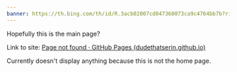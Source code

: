 ```yaml
---
banner: https://th.bing.com/th/id/R.3acb02007cd047360073ca9c4764bb7b?rik=JQ%2bC88cShZb2UQ&riu=http%3a%2f%2fwww.designbolts.com%2fwp-content%2fuploads%2f2014%2f06%2fBokeh-twitter-header-banner.jpg&ehk=xAGuMQeT41EAK8szFx9MU7%2b%2bd%2b6E0D%2fLpRRvroWb6f0%3d&risl=&pid=ImgRaw&r=0
---
```

Hopefully this is the main page?

Link to site: [Page not found · GitHub Pages (dudethatserin.github.io)](https://dudethatserin.github.io/codinghelp/)

Currently doesn't display anything because this is not the home page.